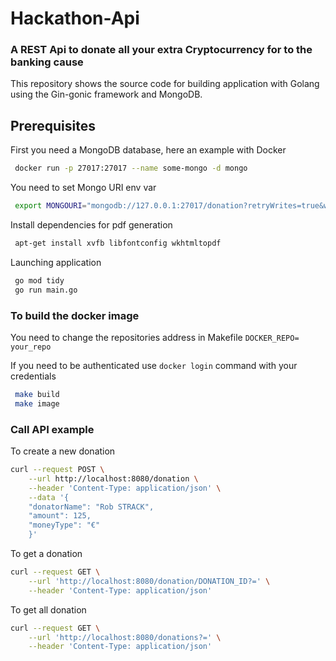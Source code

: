 # Hackathon-Api

### A REST Api to donate all your extra Cryptocurrency for to the banking cause

This repository shows the source code for building application with Golang using the Gin-gonic framework and MongoDB.

## Prerequisites

First you need a MongoDB database, here an example with Docker

```bash
 docker run -p 27017:27017 --name some-mongo -d mongo
```

You need to set Mongo URI env var 

```bash
 export MONGOURI="mongodb://127.0.0.1:27017/donation?retryWrites=true&w=majority"
```

Install dependencies for pdf generation

```bash
 apt-get install xvfb libfontconfig wkhtmltopdf
```

Launching application

```bash
 go mod tidy
 go run main.go
```

### To build the docker image

You need to change the repositories address in Makefile ``` DOCKER_REPO= your_repo ```

If you need to be authenticated use ``` docker login ``` command with your credentials

```bash
 make build
 make image
```

### Call API example

To create a new donation

```bash
curl --request POST \
    --url http://localhost:8080/donation \
    --header 'Content-Type: application/json' \
    --data '{
    "donatorName": "Rob STRACK",
    "amount": 125,
    "moneyType": "€"
    }'
```

To get a donation

```bash
curl --request GET \
    --url 'http://localhost:8080/donation/DONATION_ID?=' \
    --header 'Content-Type: application/json'
```

To get all donation

```bash
curl --request GET \
    --url 'http://localhost:8080/donations?=' \
    --header 'Content-Type: application/json'
```